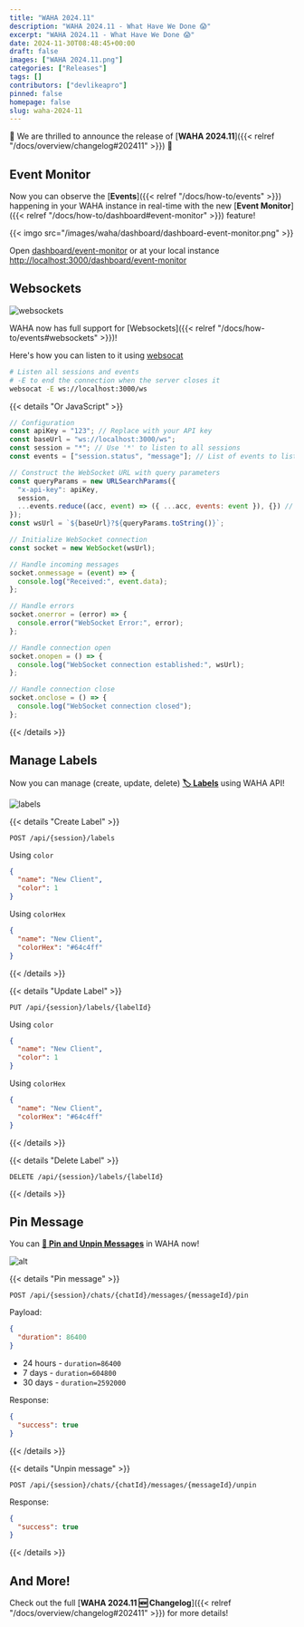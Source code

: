 ```yaml
---
title: "WAHA 2024.11"
description: "WAHA 2024.11 - What Have We Done 😱"
excerpt: "WAHA 2024.11 - What Have We Done 😱"
date: 2024-11-30T08:48:45+00:00
draft: false
images: ["WAHA 2024.11.png"]
categories: ["Releases"]
tags: []
contributors: ["devlikeapro"]
pinned: false
homepage: false
slug: waha-2024-11
---
```


🎉 We are thrilled to announce the release of [**WAHA 2024.11**]({{< relref "/docs/overview/changelog#202411" >}}) 🎉

## Event Monitor

Now you can observe the
[**Events**]({{< relref "/docs/how-to/events" >}})
happening in your WAHA instance in real-time with the new
[**Event Monitor**]({{< relref "/docs/how-to/dashboard#event-monitor" >}})
feature!

{{< imgo src="/images/waha/dashboard/dashboard-event-monitor.png" >}}

Open
[dashboard/event-monitor](/dashboard/event-monitor) or at your local instance
[http://localhost:3000/dashboard/event-monitor](http://localhost:3000/dashboard/event-monitor)

## Websockets

![websockets](websockets.png)

WAHA now has full support for [Websockets]({{< relref "/docs/how-to/events#websockets" >}})!

Here's how you can listen to it using [websocat](https://github.com/vi/websocat?tab=readme-ov-file#installation)

```bash
# Listen all sessions and events
# -E to end the connection when the server closes it
websocat -E ws://localhost:3000/ws
```

{{< details "Or JavaScript" >}}

```js
// Configuration
const apiKey = "123"; // Replace with your API key
const baseUrl = "ws://localhost:3000/ws";
const session = "*"; // Use '*' to listen to all sessions
const events = ["session.status", "message"]; // List of events to listen to

// Construct the WebSocket URL with query parameters
const queryParams = new URLSearchParams({
  "x-api-key": apiKey,
  session,
  ...events.reduce((acc, event) => ({ ...acc, events: event }), {}) // Add multiple 'events' params
});
const wsUrl = `${baseUrl}?${queryParams.toString()}`;

// Initialize WebSocket connection
const socket = new WebSocket(wsUrl);

// Handle incoming messages
socket.onmessage = (event) => {
  console.log("Received:", event.data);
};

// Handle errors
socket.onerror = (error) => {
  console.error("WebSocket Error:", error);
};

// Handle connection open
socket.onopen = () => {
  console.log("WebSocket connection established:", wsUrl);
};

// Handle connection close
socket.onclose = () => {
  console.log("WebSocket connection closed");
};
```

{{< /details >}}

## Manage Labels

Now you can manage (create, update, delete) [**🏷️ Labels**](/docs/how-to/labels) using WAHA API!

![labels](whatsapp-labels.png)

{{< details "Create Label" >}}

```http request
POST /api/{session}/labels
```

Using `color`

```json
{
  "name": "New Client",
  "color": 1
}
```

Using `colorHex`

```json
{
  "name": "New Client",
  "colorHex": "#64c4ff"
}
```

{{< /details >}}

{{< details "Update Label" >}}

```http request
PUT /api/{session}/labels/{labelId}
```

Using `color`

```json
{
  "name": "New Client",
  "color": 1
}
```

Using `colorHex`

```json
{
  "name": "New Client",
  "colorHex": "#64c4ff"
}
```

{{< /details >}}

{{< details "Delete Label" >}}

```http request
DELETE /api/{session}/labels/{labelId}
```

{{< /details >}}

## Pin Message

You can [**💬 Pin and Unpin Messages**](/docs/how-to/chats#pin-message) in WAHA now!

![alt](whatsapp-pin-message.png)

{{< details "Pin message" >}}

```http request
POST /api/{session}/chats/{chatId}/messages/{messageId}/pin
```

Payload:

```json
{
  "duration": 86400
}
```

- 24 hours - `duration=86400`
- 7 days - `duration=604800`
- 30 days - `duration=2592000`

Response:

```json
{
  "success": true
}
```

{{< /details >}}

{{< details "Unpin message" >}}

```http request
POST /api/{session}/chats/{chatId}/messages/{messageId}/unpin
```

Response:

```json
{
  "success": true
}
```

{{< /details >}}

## And More!

Check out the full [**WAHA 2024.11 🆕 Changelog**]({{< relref "/docs/overview/changelog#202411" >}}) for more details!
